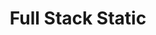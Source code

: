 ---
title: Full Stack Static
category: event
meetup:
start_at:
venue:
address:
link:
description:
---